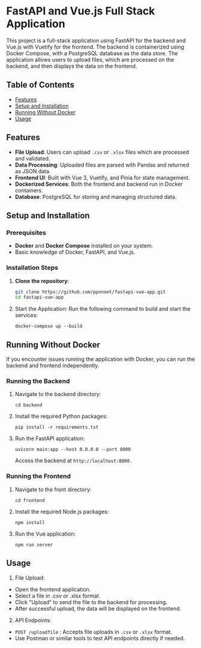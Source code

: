 # FastAPI and Vue.js Full Stack Application

This project is a full-stack application using FastAPI for the backend and Vue.js with Vuetify for the frontend. The backend is containerized using Docker Compose, with a PostgreSQL database as the data store. The application allows users to upload files, which are processed on the backend, and then displays the data on the frontend.

## Table of Contents
- [Features](#features)
- [Setup and Installation](#setup-and-installation)
- [Running Without Docker](#running-Without-docker)
- [Usage](#usage)

## Features
- **File Upload**: Users can upload `.csv` or `.xlsx` files which are processed and validated.
- **Data Processing**: Uploaded files are parsed with Pandas and returned as JSON data.
- **Frontend UI**: Built with Vue 3, Vuetify, and Pinia for state management.
- **Dockerized Services**: Both the frontend and backend run in Docker containers.
- **Database**: PostgreSQL for storing and managing structured data.

## Setup and Installation

### Prerequisites
- **Docker** and **Docker Compose** installed on your system.
- Basic knowledge of Docker, FastAPI, and Vue.js.

### Installation Steps

1. **Clone the repository**:
   ```bash
   git clone https://github.com/ppnnoot/fastapi-vue-app.git
   cd fastapi-vue-app
   ```
2. Start the Application: Run the following command to build and start the services:
   ```
   docker-compose up --build
   ```

## Running Without Docker
If you encounter issues running the application with Docker, you can run the backend and frontend independently.

### Running the Backend

1. Navigate to the backend directory:
   ```
   cd backend
   ```

2. Install the required Python packages:
   ```
   pip install -r requirements.txt
   ```

3. Run the FastAPI application:
   ```
   uvicorn main:app --host 0.0.0.0 --port 8000
   ```
   Access the backend at ```http://localhost:8000.```

### Running the Frontend
1. Navigate to the front directory:
   ```
   cd frontend
   ```

2. Install the required Node.js packages:
   ```
   npm install
   ```
3. Run the Vue application:
   ```
   npm run server
   ```

## Usage
1. File Upload:
- Open the frontend application.
- Select a file in .csv or .xlsx format.
- Click "Upload" to send the file to the backend for processing.
- After successful upload, the data will be displayed on the frontend.

2. API Endpoints:
- ```POST /uploadfile``` : Accepts file uploads in ```.csv``` or ```.xlsx``` format.
- Use Postman or similar tools to test API endpoints directly if needed.


